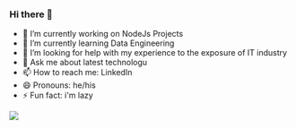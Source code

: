 ### Hi there 👋
- 🔭 I’m currently working on NodeJs Projects
- 🌱 I’m currently learning Data Engineering
- 🤔 I’m looking for help with my experience to the exposure of IT industry
- 💬 Ask me about latest technologu
- 📫 How to reach me: LinkedIn
- 😄 Pronouns: he/his
- ⚡ Fun fact: i'm lazy

<img src="https://github-readme-stats.vercel.app/api?username=Vishal-hu&&show_icons=true&title_color=ffffff&icon_color=bb2acf&text_color=daf7dc&bg_color=151515"/>
